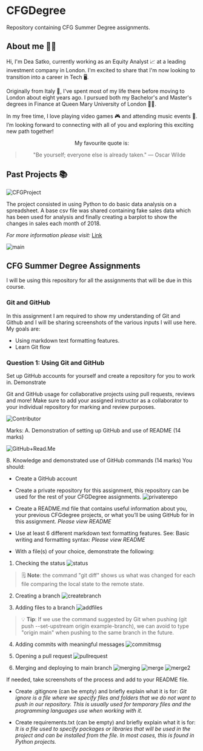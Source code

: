 
# CFGDegree
Repository containing CFG Summer Degree assignments.
## About me 🧜‍♀️
Hi, I'm Dea Satko, currently working as an Equity Analyst 📈 at a leading investment company in London. I'm excited to share that I'm now looking to transition into a career in Tech 🖥️.

Originally from Italy 🍕, I've spent most of my life there before moving to London about eight years ago. I pursued both my Bachelor's and Master's degrees in Finance at Queen Mary University of London 👩‍🎓.

In my free time, I love playing video games 🎮 and attending music events 🎼. I’m looking forward to connecting with all of you and exploring this exciting new path together!

<div align="center"> My favourite quote is:

> "Be yourself; everyone else is already taken." — Oscar Wilde
</div>


## Past Projects 📚
![CFGProject](resources/image-3.png)

The project consisted in using Python to do basic data analysis on a spreadsheet. A base csv file was shared containing fake sales data which has been used for analysis and finally creating a barplot to show the changes in sales each month of 2018.

*For more information please visit:* [Link](https://github.com/deasatko/CFG)

![main](resources/image-1.png)

## CFG Summer Degree Assignments
I will be using this repository for all the assignments that will be due in this course.

### Git and GitHub
In this assignment I am required to show my understanding of Git and Github and I will be sharing screenshots of the various inputs I will use here.
My goals are:
- Using markdown text formatting features.
- Learn Git flow

### Question 1: Using Git and GitHub
Set up GitHub accounts for yourself and create a repository for you to work in. Demonstrate

Git and GitHub usage for collaborative projects using pull requests, reviews and more!
Make sure to add your assigned instructor as a collaborator to your individual repository for marking and review purposes.

![Contributor](resources/image-4.png)

Marks:
A. Demonstration of setting up GitHub and use of README (14 marks)

![GitHub+Read.Me](resources/image-5.png)

B. Knowledge and demonstrated use of GitHub commands (14 marks)
You should:
+ Create a GitHub account
+ Create a private repository for this assignment, this repository can be used for the rest of your CFGDegree assignments.
![privaterepo](resources/image-6.png)

+ Create a README.md file that contains useful information about you, your previous CFGdegree projects, or what you’ll be using GitHub for in this assignment. *Please view README*
+ Use at least 6 different markdown text formatting features. See: Basic writing and formatting syntax: *Please view README*

+ With a file(s) of your choice, demonstrate the following:

1. Checking the status
![status](resources/status.png)
> 🗒️ **Note**: the command "git diff" shows us what was changed for each file comparing the local state to the remote state.

2. Creating a branch
![createbranch](resources/branch.png)

3. Adding files to a branch
![addfiles](resources/addfiles.png)
> 💡 **Tip**: If we use the command suggested by Git when pushing (git push --set-upstream origin example-branch), we can avoid to type "origin main" when pushing to the same branch in the future.

4. Adding commits with meaningful messages
![commitmsg](resources/committsmsg.png)

5. Opening a pull request
![pullrequest](resources/pullreq.png)

6. Merging and deploying to main branch
![merging](resources/merge.png)
![merge](resources/successfulmerge.png)
![merge2](resources/merg2.png)

If needed, take screenshots of the process and add to your README file.
+ Create .gitignore (can be empty) and briefly explain what it is for:
*Git ignore is a file where we specify files and folders that we do not want to push in our repository. This is usually used for temporary files and the programming languages use when working with it.*

+ Create requirements.txt (can be empty) and briefly explain what it is for: *It is a file used to specify packages or libraries that will be used in the project and can be installed from the file. In most cases, this is found in Python projects.*